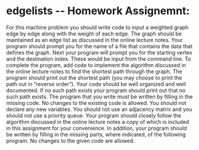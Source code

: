 # edgelists -- Homework Assignemnt:

For this machine problem you should write code to input a weighted
graph edge by edge along with the weight of each edge. The graph should
be maintained as an edge list as discussed in the online lecture notes. Your
program should prompt you for the name of a file that contains the data
that defines the graph. Next your program will prompt you for the starting
vertex and the destination index. These would be input from the command
line.
To complete the program, add code to implement the algorithm discussed
in the online lecture notes to find the shortest path through the graph. The
program should print out the shortest path (you may choose to print the
path out in “reverse order”). Your code should be well organized and well
documented. If no such path exists your program should print out that no
such path exists.
The program that you write must be written by filling in the missing code.
No changes to the existing code is allowed. You should not declare any new
variables. You should not use an adjacency matrix and you should not use a
priority queue. Your program should closely follow the algorithm discussed
in the online lecture notes a copy of which is included in this assignment for
your convenience.
In addition, your program should be written by filling in the missing
parts, where indicated, of the following program. No changes to the given
code are allowed.
